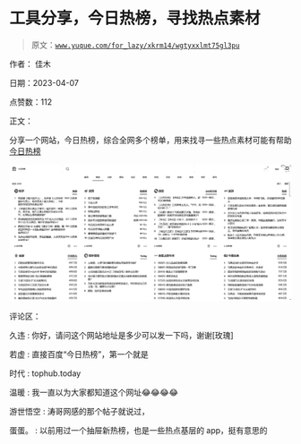 # 工具分享，今日热榜，寻找热点素材

> 原文：[`www.yuque.com/for_lazy/xkrm14/wgtyxxlmt75gl3pu`](https://www.yuque.com/for_lazy/xkrm14/wgtyxxlmt75gl3pu)

作者： 佳木

日期：2023-04-07

点赞数：112

正文：

分享一个网站，今日热榜，综合全网多个榜单，用来找寻一些热点素材可能有帮助 [今日热榜](https://tophub.today/c/news)

![](img/e2fd49f1c9e74c2023ec89fe898726fd.png)

评论区：

久违 : 你好，请问这个网站地址是多少可以发一下吗，谢谢[玫瑰]

若虚 : 直接百度“今日热榜”，第一个就是

时代 : tophub.today

温暖 : 我一直以为大家都知道这个网址😂😂😂😂

游世悟空 : 涛哥网感的那个帖子就说过，

蛋蛋。 : 以前用过一个抽屉新热榜，也是一些热点基层的 app，挺有意思的

